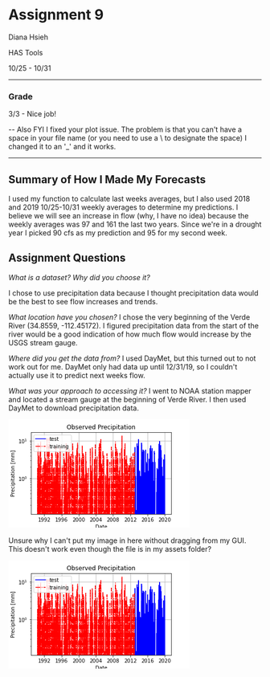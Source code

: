# Assignment 9
Diana Hsieh

HAS Tools

10/25 - 10/31
- - -
### Grade

3/3 - Nice job!

-- Also FYI I fixed your plot issue. The problem is that you can't have a space in your file name (or you need to use a \ to designate the space) I changed it to an '_' and it works. 

___

## Summary of How I Made My Forecasts

I used my function to calculate last weeks averages, but I also used 2018 and 2019 10/25-10/31 weekly averages to determine my predictions. I believe we will see an increase in flow (why, I have no idea) because the weekly averages was 97 and 161 the last two years. Since we're in a drought year I picked 90 cfs as my prediction and 95 for my second week.

## Assignment Questions

*What is a dataset? Why did you choose it?*

I chose to use precipitation data because I thought precipitation data would be the best to see flow increases and trends.

*What location have you chosen?*
I chose the very beginning of the Verde River (34.8559, -112.45172). I figured precipitation data from the start of the river would be a good indication of how much flow would increase by the USGS stream gauge.

*Where did you get the data from?*
I used DayMet, but this turned out to not work out for me. DayMet only had data up until 12/31/19, so I couldn't actually use it to predict next weeks flow.

*What was your approach to accessing it?*
I went to NOAA station mapper and located a stream gauge at the beginning of Verde River. I then used DayMet to download precipitation data.


![](assets/Hsieh_HW9-c4fc7511.png)

Unsure why I can't put my image in here without dragging from my GUI. This doesn't work even though the file is in my assets folder?

![](assets/Precipitation_Plot.png)
